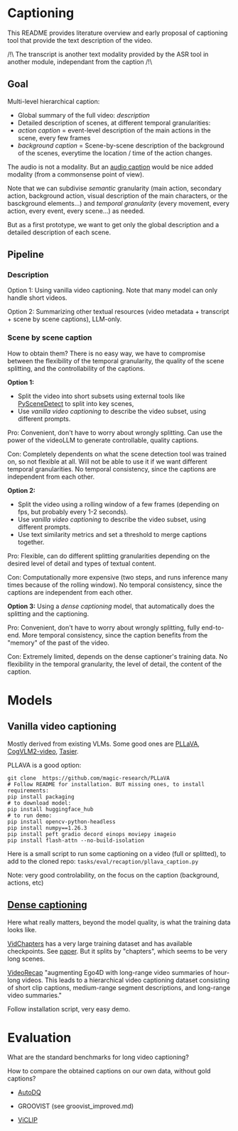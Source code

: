 # Captioning

This README provides literature overview and early proposal of captioning tool that provide the text description of the video.

/!\ The transcript is another text modality provided by the ASR tool in another module, independant from the caption /!\

## Goal

Multi-level hierarchical caption:
- Global summary of the full video: *description*
- Detailed description of scenes, at different temporal granularities:
 - *action caption* = event-level description of the main actions in the scene, every few frames
 - *background caption* = Scene-by-scene description of the background of the scenes, everytime the location / time of the action changes.

The audio is not a modality. But an [audio caption](https://arxiv.org/pdf/2403.15377) would be nice added modality (from a commonsense point of view).

Note that we can subdivise *semantic* granularity (main action, secondary action, background action, visual description of the main characters, or the basckground elements...) and *temporal granularity* (every movement, every action, every event, every scene...) as needed.

But as a first prototype, we want to get only the global description and a detailed description of each scene. 

## Pipeline

### Description

Option 1: Using vanilla video captioning. Note that many model can only handle short videos.

Option 2: Summarizing other textual resources (video metadata + transcript + scene by scene captions), LLM-only.


### Scene by scene caption

How to obtain them? There is no easy way, we have to compromise between the flexibility of the temporal granularity, the quality of the scene splitting, and the controllability of the captions. 

**Option 1:** 
- Split the video into short subsets using external tools like [PySceneDetect](https://github.com/Breakthrough/PySceneDetect) to split into key scenes, 
- Use *vanilla video captioning* to describe the video subset, using different prompts.

Pro: Convenient, don't have to worry about wrongly splitting. Can use the power of the videoLLM to generate controllable, quality captions.

Con: Completely dependents on what the scene detection tool was trained on, so not flexible at all. Will not be able to use it if we want different temporal granularities. No temporal consistency, since the captions are independent from each other.

**Option 2:**
- Split the video using a rolling window of a few frames (depending on fps, but probably every 1-2 seconds).
- Use *vanilla video captioning* to describe the video subset, using different prompts.
- Use text similarity metrics and set a threshold to merge captions together.

Pro: Flexible, can do different splitting granularities depending on the desired level of detail and types of textual content.

Con: Computationally more expensive (two steps, and runs inference many times because of the rolling window). No temporal consistency, since the captions are independent from each other.

**Option 3:** Using a *dense captioning* model, that automatically does the splitting and the captioning.

Pro: Convenient, don't have to worry about wrongly splitting, fully end-to-end. More temporal consistency, since the caption benefits from the "memory" of the past of the video.

Con: Extremely limited, depends on the dense captioner's training data. No flexibility in the temporal granularity, the level of detail, the content of the caption.




# Models

## Vanilla video captioning
Mostly derived from existing VLMs. Some good ones are [PLLaVA](https://arxiv.org/pdf/2404.16994), [CogVLM2-video](https://huggingface.co/THUDM/cogvlm2-video-llama3-chat), [Tasier](https://github.com/bytedance/tarsier).

PLLAVA is a good option:

```
git clone  https://github.com/magic-research/PLLaVA
# Follow README for installation. BUT missing ones, to install requirements:
pip install packaging
# to download model:
pip install huggingface_hub
# to run demo:
pip install opencv-python-headless
pip install numpy==1.26.3
pip install peft gradio decord einops moviepy imageio
pip install flash-attn --no-build-isolation
```
Here is a small script to run some captioning on a video (full or splitted), to add to the cloned repo:
``` tasks/eval/recaption/pllava_caption.py ```

Note: very good controlability, on the focus on the caption (background, actions, etc)



## [Dense captioning](https://paperswithcode.com/task/dense-video-captioning/latest)

Here what really matters, beyond the model quality, is what the training data looks like.

[VidChapters](https://github.com/antoyang/VidChapters) has a very large training dataset and has available checkpoints. See [paper](https://proceedings.neurips.cc/paper_files/paper/2023/file/9b5c3e00d6ed30aad7adac9e7a664de1-Paper-Datasets_and_Benchmarks.pdf). But it splits by "chapters", which seems to be very long scenes.

[VideoRecap](https://github.com/md-mohaiminul/VideoRecap)
"augmenting Ego4D with long-range video summaries of hour-long videos. This leads to a hierarchical video captioning dataset consisting of short clip captions, medium-range segment descriptions, and long-range video summaries."

Follow installation script, very easy demo.


# Evaluation

What are the standard benchmarks for long video captioning?

How to compare the obtained captions on our own data, without gold captions?

- [AutoDQ](https://github.com/bytedance/tarsier) 

- GROOVIST (see groovist_improved.md)

- [ViCLIP](https://huggingface.co/OpenGVLab/ViCLIP)